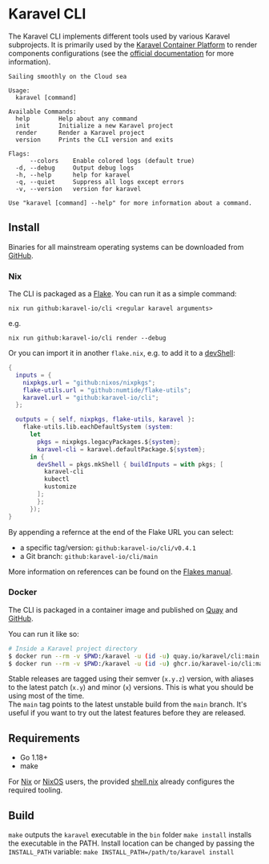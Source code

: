 # Karavel CLI

The Karavel CLI implements different tools used by various Karavel subprojects. It is primarily used by the [Karavel Container Platform]
to render components configurations (see the [official documentation](https://platform.karavel.io/cli/) for more information).

```
Sailing smoothly on the Cloud sea

Usage:
  karavel [command]

Available Commands:
  help        Help about any command
  init        Initialize a new Karavel project
  render      Render a Karavel project
  version     Prints the CLI version and exits

Flags:
      --colors    Enable colored logs (default true)
  -d, --debug     Output debug logs
  -h, --help      help for karavel
  -q, --quiet     Suppress all logs except errors
  -v, --version   version for karavel

Use "karavel [command] --help" for more information about a command.
```

## Install

Binaries for all mainstream operating systems can be downloaded from [GitHub](https://github.com/karavel-io/cli/releases).

### Nix

The CLI is packaged as a [Flake](https://nixos.wiki/wiki/Flakes). You can run it as a simple command:

`nix run github:karavel-io/cli <regular karavel arguments>`

e.g.

`nix run github:karavel-io/cli render --debug`

Or you can import it in another `flake.nix`, e.g. to add it to a [devShell](https://nixos.wiki/wiki/Development_environment_with_nix-shell):

```nix
{
  inputs = {
    nixpkgs.url = "github:nixos/nixpkgs";
    flake-utils.url = "github:numtide/flake-utils";
    karavel.url = "github:karavel-io/cli";
  };

  outputs = { self, nixpkgs, flake-utils, karavel }:
    flake-utils.lib.eachDefaultSystem (system:
      let
        pkgs = nixpkgs.legacyPackages.${system};
        karavel-cli = karavel.defaultPackage.${system};
      in {
        devShell = pkgs.mkShell { buildInputs = with pkgs; [
          karavel-cli
          kubectl
          kustomize
        ];
        };
      });
}
```

By appending a refernce at the end of the Flake URL you can select:
 - a specific tag/version: `github:karavel-io/cli/v0.4.1`
 - a Git branch: `github:karavel-io/cli/main`

More information on references can be found on the [Flakes manual](https://nixos.org/manual/nix/stable/command-ref/new-cli/nix3-flake.html#flake-references).

### Docker

The CLI is packaged in a container image and published on [Quay](https://quay.io/karavel/cli) and [GitHub](https://github.com/karavel-io/cli/pkgs/container/cli).

You can run it like so:

```bash
# Inside a Karavel project directory
$ docker run --rm -v $PWD:/karavel -u (id -u) quay.io/karavel/cli:main render
$ docker run --rm -v $PWD:/karavel -u (id -u) ghcr.io/karavel-io/cli:main render
```

Stable releases are tagged using their semver (`x.y.z`) version, with aliases to the latest patch (`x.y`) and minor (`x`) versions.
This is what you should be using most of the time.  
The `main` tag points to the latest unstable build from the `main` branch. It's useful if you want to try out the latest
features before they are released.

## Requirements

- Go 1.18+
- make

For [Nix] or [NixOS] users, the provided [shell.nix](shell.nix) already configures the required tooling.

## Build

`make` outputs the `karavel` executable in the `bin` folder
`make install` installs the executable in the PATH. Install location can be changed by passing the `INSTALL_PATH` variable:
`make INSTALL_PATH=/path/to/karavel install`

[karavel container platform]: https://platform.karavel.io
[nix]: https://nixos.org/explore.html
[nixos]: https://nixos.org
